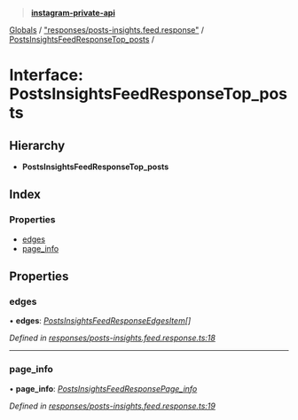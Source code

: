 > **[instagram-private-api](../README.md)**

[Globals](../README.md) / ["responses/posts-insights.feed.response"](../modules/_responses_posts_insights_feed_response_.md) / [PostsInsightsFeedResponseTop_posts](_responses_posts_insights_feed_response_.postsinsightsfeedresponsetop_posts.md) /

# Interface: PostsInsightsFeedResponseTop_posts

## Hierarchy

* **PostsInsightsFeedResponseTop_posts**

## Index

### Properties

* [edges](_responses_posts_insights_feed_response_.postsinsightsfeedresponsetop_posts.md#edges)
* [page_info](_responses_posts_insights_feed_response_.postsinsightsfeedresponsetop_posts.md#page_info)

## Properties

###  edges

• **edges**: *[PostsInsightsFeedResponseEdgesItem](_responses_posts_insights_feed_response_.postsinsightsfeedresponseedgesitem.md)[]*

*Defined in [responses/posts-insights.feed.response.ts:18](https://github.com/dilame/instagram-private-api/blob/e9c516c/src/responses/posts-insights.feed.response.ts#L18)*

___

###  page_info

• **page_info**: *[PostsInsightsFeedResponsePage_info](_responses_posts_insights_feed_response_.postsinsightsfeedresponsepage_info.md)*

*Defined in [responses/posts-insights.feed.response.ts:19](https://github.com/dilame/instagram-private-api/blob/e9c516c/src/responses/posts-insights.feed.response.ts#L19)*